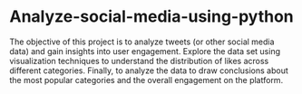 # Analyze-social-media-using-python
The objective of this project is to analyze tweets (or other social media data) and gain insights into user engagement. Explore the data set using visualization techniques to understand the distribution of likes across different categories. Finally, to analyze the data to draw conclusions about the most popular categories and the overall engagement on the platform.
